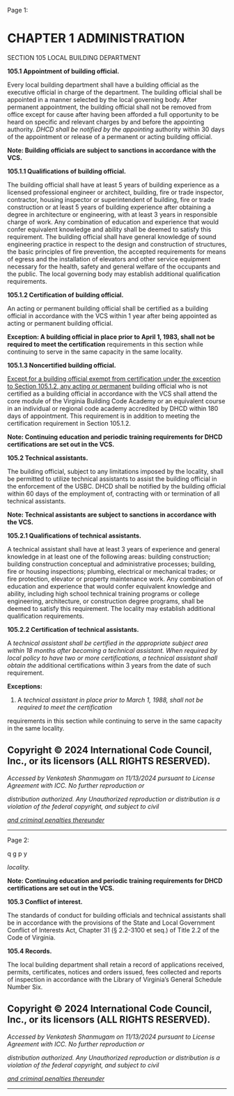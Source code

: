 Page 1:

# CHAPTER 1 ADMINISTRATION

 SECTION 105
 LOCAL BUILDING DEPARTMENT

**105.1 Appointment of building official.**


Every local building department shall have a building official as the executive official in charge of the department. The
building official shall be appointed in a manner selected by the local governing body. After permanent appointment, the
building official shall not be removed from office except for cause after having been afforded a full opportunity to be
heard on specific and relevant charges by and before the appointing authority. _DHCD shall be notified by the appointing_
authority within 30 days of the appointment or release of a permanent or acting building official.


**Note: Building officials are subject to sanctions in accordance with the VCS.**

**105.1.1 Qualifications of building official.**


The building official shall have at least 5 years of building experience as a licensed professional engineer or architect,
building, fire or trade inspector, contractor, housing inspector or superintendent of building, fire or trade construction or
at least 5 years of building experience after obtaining a degree in architecture or engineering, with at least 3 years in
responsible charge of work. Any combination of education and experience that would confer equivalent knowledge and
ability shall be deemed to satisfy this requirement. The building official shall have general knowledge of sound
engineering practice in respect to the design and construction of structures, the basic principles of fire prevention, the
accepted requirements for means of egress and the installation of elevators and other service equipment necessary for
the health, safety and general welfare of the occupants and the public. The local governing body may establish additional
qualification requirements.

**105.1.2 Certification of building official.**

An acting or permanent building official shall be certified as a building official in accordance with the VCS within 1 year
after being appointed as acting or permanent building official.

**Exception: A building official in place prior to April 1, 1983, shall not be required to meet the certification**
requirements in this section while continuing to serve in the same capacity in the same locality.


**105.1.3 Noncertified building official.**

[Except for a building official exempt from certification under the exception to Section 105.1.2, any acting or permanent](http://codes.iccsafe.org/#VACC2021P1_Ch01_Sec105.1.2)
building official who is not certified as a building official in accordance with the VCS shall attend the core module of the
Virginia Building Code Academy or an equivalent course in an individual or regional code academy accredited by DHCD
within 180 days of appointment. This requirement is in addition to meeting the certification requirement in Section
105.1.2.

**Note: Continuing education and periodic training requirements for DHCD certifications are set out in the VCS.**

**105.2 Technical assistants.**

The building official, subject to any limitations imposed by the locality, shall be permitted to utilize technical assistants to
assist the building official in the enforcement of the USBC. DHCD shall be notified by the building official within 60 days of
the employment of, contracting with or termination of all technical assistants.


**Note: Technical assistants are subject to sanctions in accordance with the VCS.**

**105.2.1 Qualifications of technical assistants.**


A technical assistant shall have at least 3 years of experience and general knowledge in at least one of the following
areas: building construction; building construction conceptual and administrative processes; building, fire or housing
inspections; plumbing, electrical or mechanical trades; or fire protection, elevator or property maintenance work. Any
combination of education and experience that would confer equivalent knowledge and ability, including high school
technical training programs or college engineering, architecture, or construction degree programs, shall be deemed to
satisfy this requirement. The locality may establish additional qualification requirements.

**105.2.2 Certification of technical assistants.**

A _technical assistant shall be certified in the appropriate subject area within 18 months after becoming a technical_
_assistant. When required by local policy to have two or more certifications, a technical assistant shall obtain the_
additional certifications within 3 years from the date of such requirement.

**Exceptions:**

1. A _technical assistant in place prior to March 1, 1988, shall not be required to meet the certification_

requirements in this section while continuing to serve in the same capacity in the same locality.

## Copyright © 2024 International Code Council, Inc., or its licensors (ALL RIGHTS RESERVED).

_Accessed by Venkatesh Shanmugam on 11/13/2024 pursuant to License Agreement with ICC. No further reproduction or_

_distribution authorized. Any Unauthorized reproduction or distribution is a violation of the federal copyright, and subject to civil_

_[and criminal penalties thereunder](http://codes.iccsafe.org/content/VACC2021P1/chapter-1-administration#VACC2021P1_Ch01_Sec105)_


-----



Page 2:

q g p y


_locality._

**Note: Continuing education and periodic training requirements for DHCD certifications are set out in the VCS.**

**105.3 Conflict of interest.**

The standards of conduct for building officials and technical assistants shall be in accordance with the provisions of the
State and Local Government Conflict of Interests Act, Chapter 31 (§ 2.2-3100 et seq.) of Title 2.2 of the Code of Virginia.

**105.4 Records.**

The local building department shall retain a record of applications received, permits, certificates, notices and orders
issued, fees collected and reports of inspection in accordance with the Library of Virginia’s General Schedule Number Six.

## Copyright © 2024 International Code Council, Inc., or its licensors (ALL RIGHTS RESERVED).

_Accessed by Venkatesh Shanmugam on 11/13/2024 pursuant to License Agreement with ICC. No further reproduction or_

_distribution authorized. Any Unauthorized reproduction or distribution is a violation of the federal copyright, and subject to civil_

_[and criminal penalties thereunder](http://codes.iccsafe.org/content/VACC2021P1/chapter-1-administration#VACC2021P1_Ch01_Sec105)_


-----




